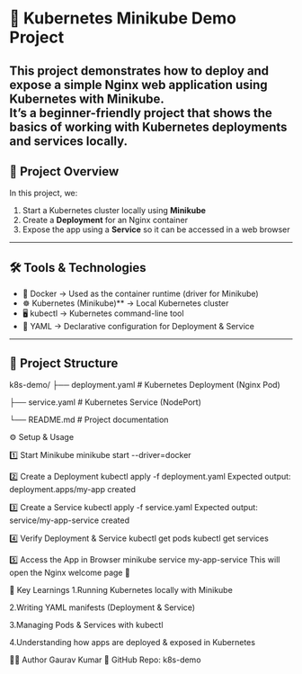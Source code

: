 
# 🚀 Kubernetes Minikube Demo Project  
This project demonstrates how to deploy and expose a simple **Nginx web application** using **Kubernetes** with **Minikube**.  
It’s a beginner-friendly project that shows the basics of working with Kubernetes deployments and services locally.  
---
## 📌 Project Overview  
In this project, we:  
1. Start a Kubernetes cluster locally using **Minikube**  
2. Create a **Deployment** for an Nginx container  
3. Expose the app using a **Service** so it can be accessed in a web browser  
---
## 🛠 Tools & Technologies  

- 🐳 Docker → Used as the container runtime (driver for Minikube)  
- ☸️ Kubernetes (Minikube)** → Local Kubernetes cluster  
- 🖥️ kubectl → Kubernetes command-line tool  
- 📄 YAML → Declarative configuration for Deployment & Service  
---
## 📂 Project Structure  
k8s-demo/
 ├── deployment.yaml    # Kubernetes Deployment (Nginx Pod)
 
 ├── service.yaml       # Kubernetes Service (NodePort)
 
 └── README.md          # Project documentation
 
⚙️ Setup & Usage

1️⃣ Start Minikube
minikube start --driver=docker

2️⃣ Create a Deployment
kubectl apply -f deployment.yaml
Expected output:
deployment.apps/my-app created

3️⃣ Create a Service
kubectl apply -f service.yaml
Expected output:
service/my-app-service created

4️⃣ Verify Deployment & Service
kubectl get pods
kubectl get services

5️⃣ Access the App in Browser
minikube service my-app-service
This will open the Nginx welcome page 🎉

📖 Key Learnings
1.Running Kubernetes locally with Minikube

2.Writing YAML manifests (Deployment & Service)

3.Managing Pods & Services with kubectl

4.Understanding how apps are deployed & exposed in Kubernetes

👨‍💻 Author
Gaurav Kumar
🔗 GitHub Repo: k8s-demo


